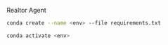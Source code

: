 Realtor Agent

```bash 
conda create --name <env> --file requirements.txt
```

```bash
conda activate <env>
```


